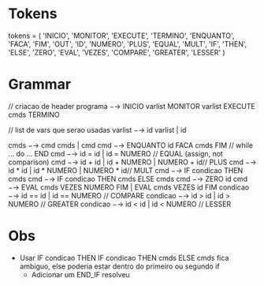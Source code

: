 # Tokens
tokens = (
    'INICIO', 'MONITOR', 'EXECUTE', 'TERMINO', 
    'ENQUANTO', 'FACA', 'FIM', 
    'OUT', 'ID', 'NUMERO',
    'PLUS', 'EQUAL', 'MULT', 
    'IF', 'THEN', 'ELSE', 
    'ZERO', 'EVAL', 'VEZES', 
    'COMPARE', 'GREATER', 'LESSER'
)

# Grammar
// criacao de header
programa −→ INICIO varlist MONITOR varlist EXECUTE cmds TERMINO 

// list de vars que serao usadas
varlist −→ id varlist | id

cmds −→ cmd cmds | cmd
cmd −→ ENQUANTO id FACA cmds FIM // while ... do ... END
cmd −→ id = id | id = NUMERO // EQUAL (assign, not comparison)
cmd −→ id + id | id + NUMERO | NUMERO + id// PLUS
cmd −→ id * id | id * NUMERO | NUMERO * id// MULT
cmd −→ IF condicao THEN cmds
cmd −→ IF condicao THEN cmds ELSE cmds
cmd −→ ZERO id
cmd −→ EVAL cmds VEZES NUMERO FIM | EVAL cmds VEZES id FIM
condicao −→ id == id | id == NUMERO // COMPARE
condicao −→ id > id | id > NUMERO // GREATER
condicao −→ id < id | id < NUMERO // LESSER

# Obs
- Usar IF condicao THEN IF condicao THEN cmds ELSE cmds fica ambiguo, else poderia estar dentro do primeiro ou segundo if
    - Adicionar um END_IF resolveu